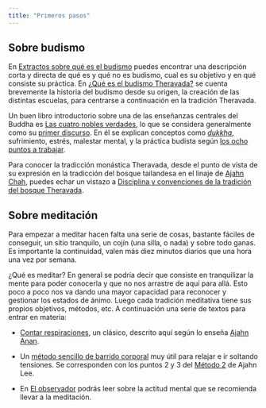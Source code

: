 ```yaml
---
title: "Primeros pasos"
---
```

## Sobre budismo   

En [Extractos sobre qué es el budismo](/biblioteca/ajahn-buddhadasa/textos/extractos-sobre-que-es-el-budismo/) puedes encontrar una descripción corta y directa de qué es y qué no es budismo, cual es su objetivo y en qué consiste su práctica. En [¿Qué es el budismo Theravada?](/biblioteca/anonimo/textos/que-es-el-budismo-theravada/) se cuenta brevemente la historia del budismo desde su origen, la creación de las distintas escuelas, para centrarse a continuación en la tradición Theravada.  


Un buen libro introductorio sobre una de las enseñanzas centrales del Buddha es [Las cuatro nobles verdades](/biblioteca/ajahn-sumedho/libros/las-cuatro-verdades-nobles/), lo que se considera generalmente como su [primer discurso](/biblioteca/thanissaro-bhikkhu/textos/dhammacakkappavattana-sutta/). En él se explican conceptos como [*dukkha*](/biblioteca/ajahn-sumedho/libros/las-cuatro-verdades-nobles/04-la-primera-verdad-noble/), sufrimiento, estrés, malestar mental, y la práctica budista según [los ocho puntos a trabajar](/biblioteca/ajahn-sumedho/libros/las-cuatro-verdades-nobles/07-la-cuarta-verdad-noble/).

Para conocer la tradicción monástica Theravada, desde el punto de vista de su expresión en la tradicción del bosque tailandesa en el linaje de [Ajahn Chah](/biblioteca/ajahn-chah/), puedes echar un vistazo a [Disciplina y convenciones de la tradición del bosque Theravada](/biblioteca/ajahn-sucitto/textos/disciplina-y-convenciones-de-la-tradicion-del-bosque-theravada/).

## Sobre meditación  

Para empezar a meditar hacen falta una serie de cosas, bastante fáciles de conseguir, un sitio tranquilo, un cojín (una silla, o nada) y sobre todo ganas. Es importante la continuidad, valen más diez minutos diarios que una hora una vez por semana.  

¿Qué es meditar? En general se podría decir que consiste en tranquilizar la mente para poder conocerla y que no nos arrastre de aquí para allá. Esto poco a poco nos va dando una mayor capacidad para reconocer y gestionar los estados de ánimo. Luego cada tradición meditativa tiene sus propios objetivos, métodos, etc. A continuación una serie de textos para entrar en materia:  

*   [Contar respiraciones](/primeros-pasos/anan-contar-respiraciones/), un clásico, descrito aquí según lo enseña [Ajahn Anan](/biblioteca/ajahn-anan/textos/desarrollando-samadhi/).

*   Un [método sencillo de barrido corporal](/primeros-pasos/lee-m2-simplificado/) muy útil para relajar e ir soltando tensiones. Se corresponden con los puntos 2 y 3 del [Método 2](/biblioteca/ajahn-lee/libros/manteniendo-la-respiracion-en-la-mente/05-metodo-2/) de Ajahn Lee.  

*	En [El observador](/biblioteca/thanissaro-bhikkhu/textos/el-observador/) podrás leer sobre la actitud mental que se recomienda llevar a la meditación.

